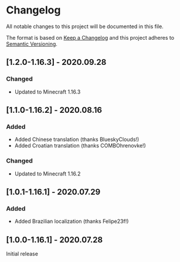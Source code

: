 # Changelog
All notable changes to this project will be documented in this file.

The format is based on [Keep a Changelog](http://keepachangelog.com/en/1.0.0/) and this project adheres to [Semantic Versioning](http://semver.org/spec/v2.0.0.html).

## [1.2.0-1.16.3] - 2020.09.28
### Changed
- Updated to Minecraft 1.16.3

## [1.1.0-1.16.2] - 2020.08.16
### Added
- Added Chinese translation (thanks BlueskyClouds!)
- Added Croatian translation (thanks COMBOhrenovke!)
### Changed
- Updated to Minecraft 1.16.2

## [1.0.1-1.16.1] - 2020.07.29
### Added
- Added Brazilian localization (thanks Felipe23f!)

## [1.0.0-1.16.1] - 2020.07.28
Initial release